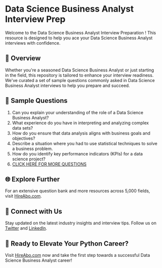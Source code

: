 # Data Science Business Analyst Interview Prep

Welcome to the Data Science Business Analyst Interview Preparation ! This resource is designed to help you ace your Data Science Business Analyst interviews with confidence.

## 🚀 Overview

Whether you're a seasoned Data Science Business Analyst or just starting in the field, this repository is tailored to enhance your interview readiness. We've curated a set of sample questions commonly asked in Data Science Business Analyst interviews to help you prepare and succeed.

## 📝 Sample Questions

1. Can you explain your understanding of the role of a Data Science Business Analyst?
2. What experience do you have in interpreting and analyzing complex data sets?
3. How do you ensure that data analysis aligns with business goals and objectives?
4. Describe a situation where you had to use statistical techniques to solve a business problem.
5. How do you identify key performance indicators (KPIs) for a data science project?
6. [CLICK HERE FOR MORE QUESTIONS](https://hireabo.com/job/0_3_34/Data%20Science%20Business%20Analyst)

## 🌐 Explore Further

For an extensive question bank and more resources across 5,000 fields, visit [HireAbo.com](https://www.hireabo.com).

## 📱 Connect with Us

Stay updated on the latest industry insights and interview tips. Follow us on [Twitter](https://twitter.com/hireabo) and [LinkedIn](https://www.linkedin.com/in/hire-abo-3609972a8/).

## 🚀 Ready to Elevate Your Python Career?

Visit [HireAbo.com](https://www.hireabo.com) now and take the first step towards a successful Data Science Business Analyst career!